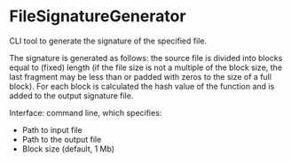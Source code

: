 # FileSignatureGenerator
CLI tool to generate the signature of the specified file.

The signature is generated as follows: the source file is divided into blocks equal to
(fixed) length (if the file size is not a multiple of the block size, the last fragment may
be less than or padded with zeros to the size of a full block). 
For each block is calculated the hash value of the function and is added to the output signature file.

Interface: command line, which specifies:
* Path to input file
* Path to the output file
* Block size (default, 1 Mb)
